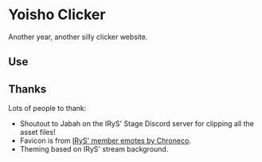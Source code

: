 # Yoisho Clicker

Another year, another silly clicker website.

## Use

## Thanks

Lots of people to thank:

- Shoutout to Jabah on the IRyS' Stage Discord server for clipping all the asset files!
- Favicon is from [IRyS' member emotes by Chroneco](https://twitter.com/chrone_co/status/1633428830311550976).
- Theming based on IRyS' stream background.
